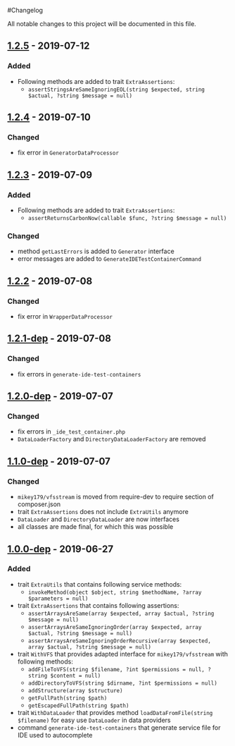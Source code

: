 #Changelog

All notable changes to this project will be documented in this file.

## [1.2.5] - 2019-07-12
### Added
- Following methods are added to trait `ExtraAssertions`: 
  - `assertStringsAreSameIgnoringEOL(string $expected, string $actual, ?string $message = null)`


## [1.2.4] - 2019-07-10
### Changed
- fix error in `GeneratorDataProcessor`


## [1.2.3] - 2019-07-09
### Added
- Following methods are added to trait `ExtraAssertions`: 
  - `assertReturnsCarbonNow(callable $func, ?string $message = null)`

### Changed
- method `getLastErrors` is added to `Generator` interface
- error messages are added to `GenerateIDETestContainerCommand`


## [1.2.2] - 2019-07-08
### Changed
- fix error in `WrapperDataProcessor`


## [1.2.1-dep] - 2019-07-08
### Changed
- fix errors in `generate-ide-test-containers`


## [1.2.0-dep] - 2019-07-07
### Changed
- fix errors in `_ide_test_container.php`
- `DataLoaderFactory` and `DirectoryDataLoaderFactory` are removed


## [1.1.0-dep] - 2019-07-07
### Changed
- `mikey179/vfsstream` is moved from require-dev to require section of composer.json
- trait `ExtraAssertions` does not include `ExtraUtils` anymore
- `DataLoader` and `DirectoryDataLoader` are now interfaces
- all classes are made final, for which this was possible


## [1.0.0-dep] - 2019-06-27
### Added
- trait `ExtraUtils` that contains following service methods:
  - `invokeMethod(object $object, string $methodName, ?array $parameters = null)`
- trait `ExtraAssertions` that contains following assertions:
  - `assertArraysAreSame(array $expected, array $actual, ?string $message = null)`
  - `assertArraysAreSameIgnoringOrder(array $expected, array $actual, ?string $message = null)`
  - `assertArraysAreSameIgnoringOrderRecursive(array $expected, array $actual, ?string $message = null)`
- trait `WithVFS` that provides adapted interface for `mikey179/vfsstream` with following methods:
  - `addFileToVFS(string $filename, ?int $permissions = null, ?string $content = null)`
  - `addDirectoryToVFS(string $dirname, ?int $permissions = null)`
  - `addStructure(array $structure)`
  - `getFullPath(string $path)`
  - `getEscapedFullPath(string $path)`
- trait `WithDataLoader` that provides method `loadDataFromFile(string $filename)` for easy use `DataLoader` in data
  providers
- command `generate-ide-test-containers` that generate service file for IDE used to autocomplete


[1.2.5]: https://github.com/raptor-mvk/test-utils/compare/v1.2.4...v1.2.5
[1.2.4]: https://github.com/raptor-mvk/test-utils/compare/v1.2.3...v1.2.4
[1.2.3]: https://github.com/raptor-mvk/test-utils/compare/v1.2.2...v1.2.3
[1.2.2]: https://github.com/raptor-mvk/test-utils/compare/v1.2.1-dep...v1.2.2
[1.2.1-dep]: https://github.com/raptor-mvk/test-utils/compare/v1.2.0-dep...v1.2.1-dep
[1.2.0-dep]: https://github.com/raptor-mvk/test-utils/compare/v1.1.0-dep...v1.2.0-dep
[1.1.0-dep]: https://github.com/raptor-mvk/test-utils/compare/v1.0.0-dep...v1.1.0-dep
[1.0.0-dep]: https://github.com/raptor-mvk/test-utils/releases/tag/v1.0.0-dep
